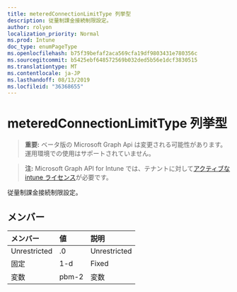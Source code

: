 ```yaml
---
title: meteredConnectionLimitType 列挙型
description: 従量制課金接続制限設定。
author: rolyon
localization_priority: Normal
ms.prod: Intune
doc_type: enumPageType
ms.openlocfilehash: b75f39befaf2aca569cfa19df9803431e780356c
ms.sourcegitcommit: b5425ebf648572569b032ded5b56e1dcf3830515
ms.translationtype: MT
ms.contentlocale: ja-JP
ms.lasthandoff: 08/13/2019
ms.locfileid: "36368655"
---
```

# <a name="meteredconnectionlimittype-enum-type"></a>meteredConnectionLimitType 列挙型

> **重要:** ベータ版の Microsoft Graph Api は変更される可能性があります。運用環境での使用はサポートされていません。

> **注:** Microsoft Graph API for Intune では、テナントに対して[アクティブな intune ライセンス](https://go.microsoft.com/fwlink/?linkid=839381)が必要です。

従量制課金接続制限設定。

## <a name="members"></a>メンバー
|メンバー|値|説明|
|:---|:---|:---|
|Unrestricted|.0|Unrestricted|
|固定|1-d|Fixed|
|変数|pbm-2|変数|



